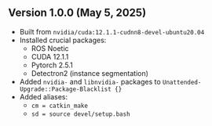Version 1.0.0 (May 5, 2025)
----------------------------

+ Built from `nvidia/cuda:12.1.1-cudnn8-devel-ubuntu20.04`
+ Installed crucial packages:
  - ROS Noetic
  - CUDA 12.1.1
  - Pytorch 2.5.1
  - Detectron2 (instance segmentation)
+ Added `nvidia-` and `libnvidia-` packages to `Unattended-Upgrade::Package-Blacklist {}`
+ Added aliases:
  - `cm = catkin_make`
  - `sd = source devel/setup.bash`
